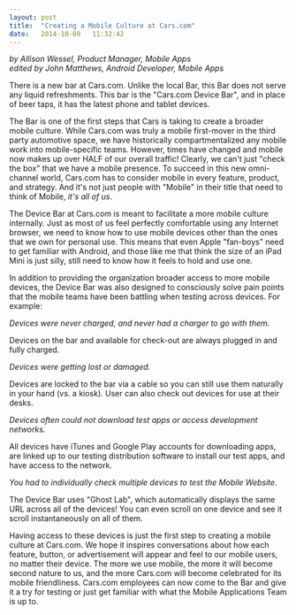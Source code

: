 ```yaml
---
layout: post
title:  "Creating a Mobile Culture at Cars.com"
date:   2014-10-09   11:32:42
---
```


*by Allison Wessel, Product Manager, Mobile Apps<BR>edited by John Matthews, Android Developer, Mobile Apps*

There is a new bar at Cars.com. Unlike the local Bar, this Bar does not serve any liquid refreshments. This bar is the "Cars.com Device Bar", and in place of beer taps, it has the latest phone and tablet devices.

The Bar is one of the first steps that Cars is taking to create a broader mobile culture. While Cars.com was truly a mobile first-mover in the third party automotive space, we have historically compartmentalized any mobile work into mobile-specific teams. However, times have changed and mobile now makes up over HALF of our overall traffic! Clearly, we can't just "check the box" that we have a mobile presence. To succeed in this new omni-channel world, Cars.com has to consider mobile in every feature, product, and strategy. And it's not just people with "Mobile" in their title that need to think of Mobile, *it's all of us*.

The Device Bar at Cars.com is meant to facilitate a more mobile culture internally.  Just as most of us feel perfectly comfortable using any Internet browser, we need to know how to use mobile devices other than the ones that we own for personal use.  This means that even Apple "fan-boys" need to get familiar with Android, and those like me that think the size of an iPad Mini is just silly, still need to know how it feels to hold and use one.

In addition to providing the organization broader access to more mobile devices, the Device Bar was also designed to consciously solve pain points that the mobile teams have been battling when testing across devices. For example:

*Devices were never charged, and never had a charger to go with them.*<BR>

Devices on the bar and available for check-out are always plugged in and fully charged.

*Devices were getting lost or damaged.*<BR>

Devices are locked to the bar via a cable so you can still use them naturally in your hand (vs. a kiosk).  User can also check out devices for use at their desks.

*Devices often could not download test apps or access development networks.*<BR>
 
All devices have iTunes and Google Play accounts for downloading apps, are linked up to our testing distribution software to install our test apps, and have access to the network.

*You had to individually check multiple devices to test the Mobile Website.*<BR>

The Device Bar uses "Ghost Lab", which automatically displays the same URL across all of the devices! You can even scroll on one device and see it scroll instantaneously on all of them.

Having access to these devices is just the first step to creating a mobile culture at Cars.com. We hope it inspires conversations about how each feature, button, or advertisement will appear and feel to our mobile users, no matter their device. The more we use mobile, the more it will become second nature to us, and the more Cars.com will become celebrated for its mobile friendliness.  Cars.com employees can now come to the Bar and give it a try for testing or just get familiar with what the Mobile Applications Team is up to.
